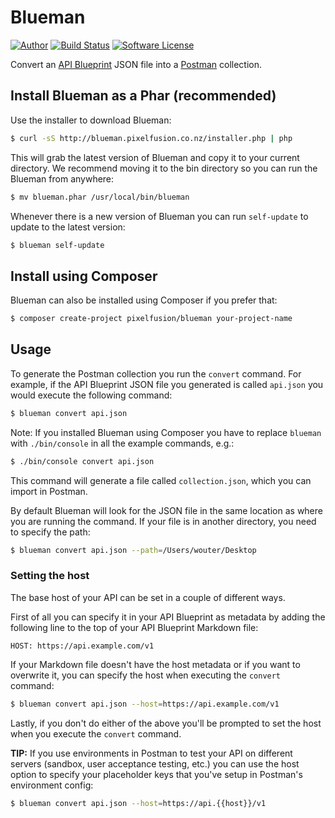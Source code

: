 # Blueman

[![Author](http://img.shields.io/badge/author-@kielabokkie-lightgrey.svg?style=flat-square)](https://twitter.com/kielabokkie)
[![Build Status](http://img.shields.io/travis/pixelfusion/blueman/master.svg?style=flat-square)](https://travis-ci.org/pixelfusion/blueman)
[![Software License](https://img.shields.io/badge/license-MIT-brightgreen.svg?style=flat-square)](LICENSE.md)

Convert an [API Blueprint](http://apiblueprint.org) JSON file into a [Postman](http://www.getpostman.com) collection.

## Install Blueman as a Phar (recommended)

Use the installer to download Blueman:

```sh
$ curl -sS http://blueman.pixelfusion.co.nz/installer.php | php
```

This will grab the latest version of Blueman and copy it to your current directory. We recommend moving it to the bin directory so you can run the Blueman from anywhere:

```sh
$ mv blueman.phar /usr/local/bin/blueman
```

Whenever there is a new version of Blueman you can run `self-update` to update to the latest version:

```sh
$ blueman self-update
```

## Install using Composer

Blueman can also be installed using Composer if you prefer that:

```sh
$ composer create-project pixelfusion/blueman your-project-name
```

## Usage

To generate the Postman collection you run the `convert` command. For example, if the API Blueprint JSON file you generated is called `api.json` you would execute the following command:

```sh
$ blueman convert api.json
```

Note: If you installed Blueman using Composer you have to replace `blueman` with `./bin/console` in all the example commands, e.g.:

```sh
$ ./bin/console convert api.json
```

This command will generate a file called `collection.json`, which you can import in Postman.

By default Blueman will look for the JSON file in the same location as where you are running the command. If your file is in another directory, you need to specify the path:

```sh
$ blueman convert api.json --path=/Users/wouter/Desktop
```

### Setting the host

The base host of your API can be set in a couple of different ways.

First of all you can specify it in your API Blueprint as metadata by adding the following line to the top of your API Blueprint Markdown file:

    HOST: https://api.example.com/v1

If your Markdown file doesn't have the host metadata or if you want to overwrite it, you can specify the host when executing the `convert` command:

```sh
$ blueman convert api.json --host=https://api.example.com/v1
```

Lastly, if you don't do either of the above you'll be prompted to set the host when you execute the `convert` command.

**TIP:** If you use environments in Postman to test your API on different servers (sandbox, user acceptance testing, etc.) you can use the host option to specify your placeholder keys that you've setup in Postman's environment config:

```sh
$ blueman convert api.json --host=https://api.{{host}}/v1
```
